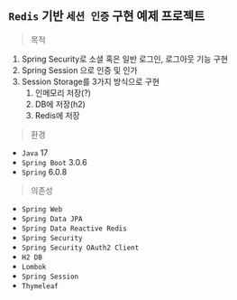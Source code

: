 ## `Redis` 기반 `세션 인증` 구현 예제 프로젝트

> 목적
1. Spring Security로 소셜 혹은 일반 로그인, 로그아웃 기능 구현
2. Spring Session 으로 인증 및 인가
3. Session Storage를 3가지 방식으로 구현 
   1. 인메모리 저장(?)
   2. DB에 저장(h2)
   3. Redis에 저장

> 환경

- `Java` 17
- `Spring Boot` 3.0.6
- `Spring` 6.0.8

> 의존성
- `Spring Web`
- `Spring Data JPA`
- `Spring Data Reactive Redis`
- `Spring Security`
- `Spring Security OAuth2 Client`
- `H2 DB`
- `Lombok`
- `Spring Session`
- `Thymeleaf`

